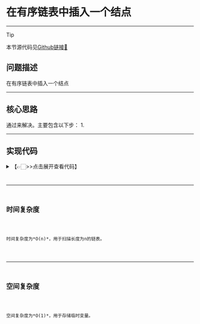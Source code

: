 # 在有序链表中插入一个结点
---
> [!Tip]
> 本节源代码见[Github链接🔗](https://github.com/MaxSolider/leetcode-algorithm/blob/main/structure/src/main/java/org/example/linkedlist/exercises/NthNodeFromEnd.java)

## 问题描述
在有序链表中插入一个结点

---
## 核心思路
通过来解决。主要包含以下步：
1. 

---
## 实现代码
<details> 
	<summary>【👉🏻>>点击展开查看代码】</summary> 
	<pre>
		<code>
			
		</code>
	</pre>
</details>

---
## 时间复杂度
<br/>
时间复杂度为*O(n)*，用于扫描长度为n的链表。
<br/>

---
## 空间复杂度
<br/>
空间复杂度为*O(1)*，用于存储临时变量。
<br/>
